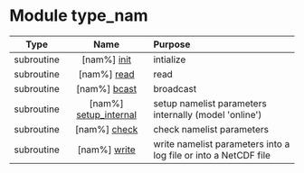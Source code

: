 # Module type_nam

| Type | Name | Purpose |
| :--: | :--: | :---------- |
| subroutine | [nam%] [init](https://github.com/benjaminmenetrier/bump-standalone/tree/master/src/type_nam.F90#L179) | intialize |
| subroutine | [nam%] [read](https://github.com/benjaminmenetrier/bump-standalone/tree/master/src/type_nam.F90#L340) | read |
| subroutine | [nam%] [bcast](https://github.com/benjaminmenetrier/bump-standalone/tree/master/src/type_nam.F90#L710) | broadcast |
| subroutine | [nam%] [setup_internal](https://github.com/benjaminmenetrier/bump-standalone/tree/master/src/type_nam.F90#L861) | setup namelist parameters internally (model 'online') |
| subroutine | [nam%] [check](https://github.com/benjaminmenetrier/bump-standalone/tree/master/src/type_nam.F90#L907) | check namelist parameters |
| subroutine | [nam%] [write](https://github.com/benjaminmenetrier/bump-standalone/tree/master/src/type_nam.F90#L1275) | write namelist parameters into a log file or into a NetCDF file |
